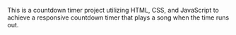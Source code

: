 This is a countdown timer project utilizing HTML, CSS, and JavaScript to achieve a responsive countdown timer that plays a song when the time runs out.
